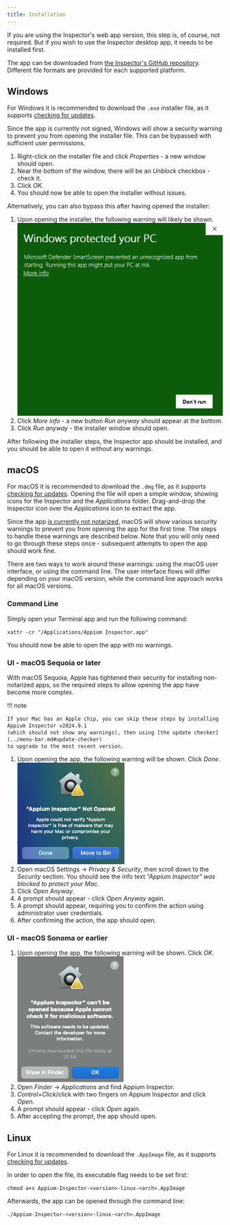 ```yaml
---
title: Installation
---
```


If you are using the Inspector's web app version, this step is, of course, not required. But if
you wish to use the Inspector desktop app, it needs to be installed first.

The app can be downloaded from [the Inspector's GitHub repository](https://github.com/appium/appium-inspector/releases).
Different file formats are provided for each supported platform.

## Windows

For Windows it is recommended to download the `.exe` installer file, as it supports [checking for updates](../menu-bar.md#update-checker).

Since the app is currently not signed, Windows will show a security warning to prevent you from
opening the installer file. This can be bypassed with sufficient user permissions.

1. Right-click on the installer file and click _Properties_ - a new window should open.
2. Near the bottom of the window, there will be an _Unblock_ checkbox - check it.
3. Click _OK_.
4. You should now be able to open the installer without issues.

Alternatively, you can also bypass this after having opened the installer:

1. Upon opening the installer, the following warning will likely be shown.
   ![Appium Inspector Open Warning on Windows](assets/images/open-warning-windows.png)
2. Click _More info_ - a new button _Run anyway_ should appear at the bottom.
3. Click _Run anyway_ - the installer window should open.

After following the installer steps, the Inspector app should be installed, and you should be able
to open it without any warnings.

## macOS

For macOS it is recommended to download the `.dmg` file, as it supports [checking for updates](../menu-bar.md#update-checker).
Opening the file will open a simple window, showing icons for the Inspector and the _Applications_ folder.
Drag-and-drop the Inspector icon over the _Applications_ icon to extract the app.

Since the app [is currently not notarized](https://developer.apple.com/documentation/security/notarizing-macos-software-before-distribution),
macOS will show various security warnings to prevent you from opening the app for the first time.
The steps to handle these warnings are described below. Note that you will only need to go through
these steps once - subsequent attempts to open the app should work fine.

There are two ways to work around these warnings: using the macOS user interface, or using the
command line. The user interface flows will differ depending on your macOS version, while the
command line approach works for all macOS versions.

### Command Line

Simply open your Terminal app and run the following command:

```
xattr -cr "/Applications/Appium Inspector.app"
```

You should now be able to open the app with no warnings.

### UI - macOS Sequoia or later

With macOS Sequoia, Apple has tightened their security for installing non-notarized apps, so the
required steps to allow opening the app have become more complex.

!!! note

    If your Mac has an Apple chip, you can skip these steps by installing Appium Inspector v2024.9.1
    (which should not show any warnings), then using [the update checker](../menu-bar.md#update-checker)
    to upgrade to the most recent version.

1. Upon opening the app, the following warning will be shown. Click _Done_.
   ![Appium Inspector Open Warning on macOS Sequoia](./assets/images/open-warning-sequoia.png)
2. Open macOS Settings -> _Privacy & Security_, then scroll down to the _Security_ section. You should
   see the info text _"Appium Inspector" was blocked to protect your Mac._
3. Click _Open Anyway_.
4. A prompt should appear - click _Open Anyway_ again.
5. A prompt should appear, requiring you to confirm the action using administrator user credentials.
6. After confirming the action, the app should open.

### UI - macOS Sonoma or earlier

1. Upon opening the app, the following warning will be shown. Click _OK_.
   ![Appium Inspector Open Warning on macOS](./assets/images/open-warning-macos.png)
2. Open _Finder_ -> _Applications_ and find Appium Inspector.
3. _Control+Click_/click with two fingers on Appium Inspector and click _Open_.
4. A prompt should appear - click _Open_ again.
5. After accepting the prompt, the app should open.

## Linux

For Linux it is recommended to download the `.AppImage` file, as it supports [checking for updates](../menu-bar.md#update-checker).

In order to open the file, its executable flag needs to be set first:

```
chmod a+x Appium-Inspector-<version>-linux-<arch>.AppImage
```

Afterwards, the app can be opened through the command line:

```
./Appium-Inspector-<version>-linux-<arch>.AppImage
```
